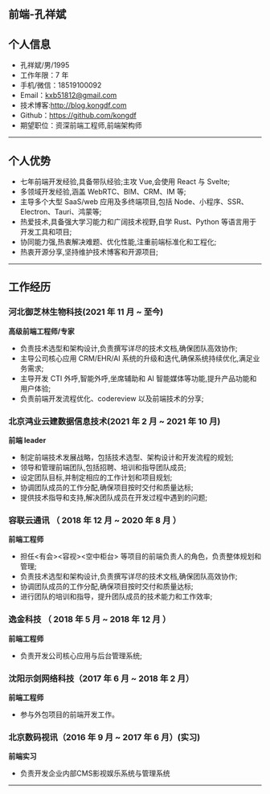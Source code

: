 ## 前端-孔祥斌

## 个人信息

- 孔祥斌/男/1995
- 工作年限：7 年
- 手机/微信：18519100092
- Email：kxb51812@gmail.com
- 技术博客:http://blog.kongdf.com
- Github：https://github.com/kongdf
- 期望职位：资深前端工程师,前端架构师

---

## 个人优势

- 七年前端开发经验,具备带队经验;主攻 Vue,会使用 React 与 Svelte;
- 多领域开发经验,涵盖 WebRTC、BIM、CRM、IM 等;
- 主导多个大型 SaaS/web 应用及多终端项目,包括 Node、小程序、SSR、Electron、Tauri、鸿蒙等;
- 热爱技术,具备强大学习能力和广阔技术视野,自学 Rust、Python 等语言用于开发工具和项目;
- 协同能力强,热衷解决难题、优化性能,注重前端标准化和工程化;
- 热衷开源分享,坚持维护技术博客和开源项目;

---

## 工作经历

### 河北御芝林生物科技(2021 年 11 月 ~ 至今)

**高级前端工程师/专家**

- 负责技术选型和架构设计,负责撰写详尽的技术文档,确保团队高效协作;
- 主导公司核心应用 CRM/EHR/AI 系统的升级和迭代,确保系统持续优化,满足业务需求;
- 主导开发 CTI 外呼,智能外呼,坐席辅助和 AI 智能媒体等功能,提升产品功能和用户体验;
- 负责前端开发流程优化、codereview 以及前端技术的分享;
 
### 北京鸿业云建数据信息技术(2021 年 2 月 ~ 2021 年 10 月)

**前端 leader**

- 制定前端技术发展战略，包括技术选型、架构设计和开发流程的规划;
- 领导和管理前端团队,包括招聘、培训和指导团队成员;
- 设定团队目标,并制定相应的工作计划和项目规划;
- 协调团队成员的工作分配,确保项目按时交付和质量达标;
- 提供技术指导和支持,解决团队成员在开发过程中遇到的问题;
 
### 容联云通讯 （ 2018 年 12 月 ~ 2020 年 8 月 ）

**前端工程师**

- 担任<有会><容视><空中柜台> 等项目的前端负责人的角色，负责整体规划和管理;
- 负责技术选型和架构设计,负责撰写详尽的技术文档,确保团队高效协作;
- 协调团队成员的工作分配,确保项目按时交付和质量达标;
- 进行团队的培训和指导，提升团队成员的技术能力和工作效率;

### 逸金科技 （ 2018 年 5 月 ~ 2018 年 12 月 ）

**前端工程师**

- 负责开发公司核心应用与后台管理系统;

### 沈阳示剑网络科技（2017 年 6 月 ~ 2018 年 2 月）

**前端工程师**

- 参与外包项目的前端开发工作。

### 北京数码视讯（2016 年 9 月 ~ 2017 年 6 月）(实习)
**前端实习**

- 负责开发企业内部CMS影视娱乐系统与管理系统
---
 